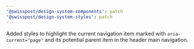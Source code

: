 ```yaml
---
'@swisspost/design-system-components': patch
'@swisspost/design-system-styles': patch
---
```


Added styles to highlight the current navigation item marked with `aria-current="page"` and its potential parent item in the header main navigation.
